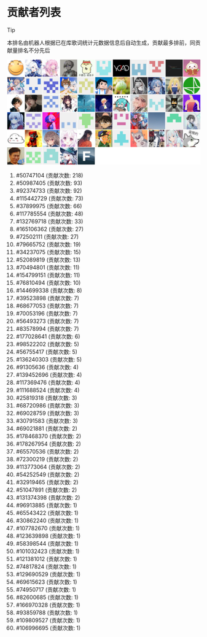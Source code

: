 # 贡献者列表

> [!TIP]
> 本排名由机器人根据已在库歌词统计元数据信息后自动生成，贡献最多排前，同贡献量排名不分先后

![贡献者头像画廊](./CONTRIBUTORS.svg)

1. #50747104 (贡献次数: 218)
2. #50987405 (贡献次数: 93)
3. #92374733 (贡献次数: 92)
4. #115442729 (贡献次数: 73)
5. #37899975 (贡献次数: 66)
6. #117785554 (贡献次数: 48)
7. #132769718 (贡献次数: 33)
8. #165106362 (贡献次数: 27)
9. #72502111 (贡献次数: 27)
10. #79665752 (贡献次数: 19)
11. #34237075 (贡献次数: 15)
12. #52089819 (贡献次数: 13)
13. #70494801 (贡献次数: 11)
14. #154799151 (贡献次数: 11)
15. #76810494 (贡献次数: 10)
16. #144699338 (贡献次数: 8)
17. #39523898 (贡献次数: 7)
18. #68677053 (贡献次数: 7)
19. #70053196 (贡献次数: 7)
20. #56493273 (贡献次数: 7)
21. #83578994 (贡献次数: 7)
22. #177028641 (贡献次数: 6)
23. #98522202 (贡献次数: 5)
24. #56755417 (贡献次数: 5)
25. #136240303 (贡献次数: 5)
26. #91305636 (贡献次数: 4)
27. #139452696 (贡献次数: 4)
28. #117369476 (贡献次数: 4)
29. #111688524 (贡献次数: 4)
30. #25819318 (贡献次数: 3)
31. #68720986 (贡献次数: 3)
32. #69028759 (贡献次数: 3)
33. #30791583 (贡献次数: 3)
34. #69021881 (贡献次数: 2)
35. #178468370 (贡献次数: 2)
36. #178267954 (贡献次数: 2)
37. #65570536 (贡献次数: 2)
38. #72300219 (贡献次数: 2)
39. #113773064 (贡献次数: 2)
40. #54252549 (贡献次数: 2)
41. #32919465 (贡献次数: 2)
42. #51047891 (贡献次数: 2)
43. #131374398 (贡献次数: 2)
44. #96913885 (贡献次数: 1)
45. #65543422 (贡献次数: 1)
46. #30862240 (贡献次数: 1)
47. #107782670 (贡献次数: 1)
48. #123639898 (贡献次数: 1)
49. #58398544 (贡献次数: 1)
50. #101032423 (贡献次数: 1)
51. #121381012 (贡献次数: 1)
52. #74817824 (贡献次数: 1)
53. #129690529 (贡献次数: 1)
54. #69615623 (贡献次数: 1)
55. #74950717 (贡献次数: 1)
56. #82600685 (贡献次数: 1)
57. #166970328 (贡献次数: 1)
58. #93859788 (贡献次数: 1)
59. #109809527 (贡献次数: 1)
60. #106996695 (贡献次数: 1)
